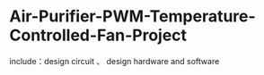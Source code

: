# Air-Purifier-PWM-Temperature-Controlled-Fan-Project
include：design circuit  、 design hardware and software
